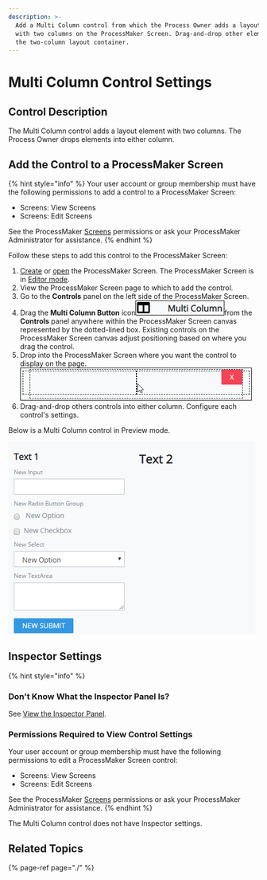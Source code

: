 ```yaml
---
description: >-
  Add a Multi Column control from which the Process Owner adds a layout element
  with two columns on the ProcessMaker Screen. Drag-and-drop other elements into
  the two-column layout container.
---
```


# Multi Column Control Settings

## Control Description <a id="control-description"></a>

The Multi Column control adds a layout element with two columns. The Process Owner drops elements into either column.

## Add the Control to a ProcessMaker Screen <a id="add-the-control-to-a-processmaker-screen"></a>

{% hint style="info" %}
Your user account or group membership must have the following permissions to add a control to a ProcessMaker Screen:

* Screens: View Screens
* Screens: Edit Screens

See the ProcessMaker [Screens](../../../../processmaker-administration/permission-descriptions-for-users-and-groups.md#screens) permissions or ask your ProcessMaker Administrator for assistance.
{% endhint %}

Follow these steps to add this control to the ProcessMaker Screen:

1. [Create](../../manage-forms/create-a-new-form.md) or [open](../../manage-forms/view-all-forms.md) the ProcessMaker Screen. The ProcessMaker Screen is in [Editor mode](../screens-builder-modes.md#editor-mode).
2. View the ProcessMaker Screen page to which to add the control.
3. Go to the **Controls** panel on the left side of the ProcessMaker Screen.
4. Drag the **Multi Column Button** icon![](../../../../.gitbook/assets/multi-column-control-screens-builder-processes.png)from the **Controls** panel anywhere within the ProcessMaker Screen canvas represented by the dotted-lined box. Existing controls on the ProcessMaker Screen canvas adjust positioning based on where you drag the control.
5. Drop into the ProcessMaker Screen where you want the control to display on the page.​![](../../../../.gitbook/assets/multi-column-control-placed-screens-builder-processes.png)
6. Drag-and-drop others controls into either column. Configure each control's settings. 

Below is a Multi Column control in Preview mode. 

![Multi Column control that contains other controls in Preview mode](../../../../.gitbook/assets/multi-column-control-display-screens-builder-processes.png)

## Inspector Settings <a id="inspector-settings"></a>

{% hint style="info" %}
### Don't Know What the Inspector Panel Is?

See [View the Inspector Panel](../view-the-inspector-pane.md).

### Permissions Required to View Control Settings

Your user account or group membership must have the following permissions to edit a ProcessMaker Screen control:

* Screens: View Screens
* Screens: Edit Screens

See the ProcessMaker [Screens](../../../../processmaker-administration/permission-descriptions-for-users-and-groups.md#screens) permissions or ask your ProcessMaker Administrator for assistance.
{% endhint %}

The Multi Column control does not have Inspector settings.

## Related Topics <a id="related-topics"></a>

{% page-ref page="./" %}

